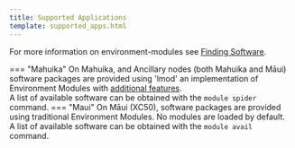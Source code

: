 ```yaml
---
title: Supported Applications
template: supported_apps.html
---
```


For more information on environment-modules see [Finding Software](../HPC_Software_Environment/Finding_Software.md).

=== "Mahuika"
  On Mahuika, and Ancillary nodes (both Mahuika and Māui) software packages are provided using 'lmod' an implementation of Environment Modules with [additional features](https://lmod.readthedocs.io/en/latest/010_user.html).  
  A list of available software can be obtained with the `module spider` command.
=== "Maui"
  On Māui (XC50), software packages are provided using traditional Environment Modules. No modules are loaded by default.  
  A list of available software can be obtained with the `module avail` command.
